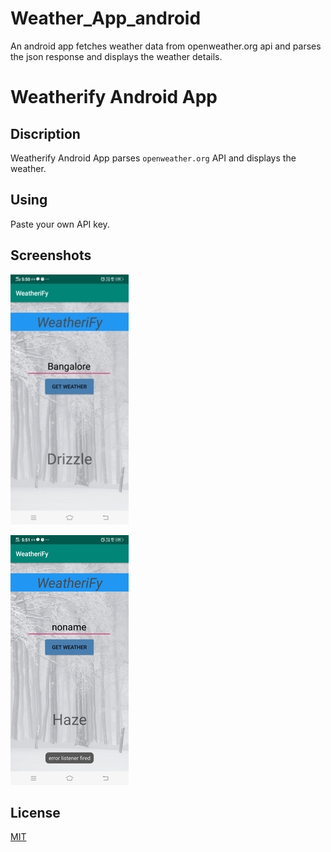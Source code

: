 # Weather_App_android
An android app fetches weather data from openweather.org api and parses the json response and displays the weather details.
# Weatherify Android App 

## Discription
Weatherify Android App parses ```openweather.org``` API and displays the weather.

## Using
 Paste your own API key.

## Screenshots
![GitHub Logo](/screenshots/1.jpg)

![GitHub Logo](/screenshots/7.jpg)

## License
[MIT](https://choosealicense.com/licenses/mit/)
